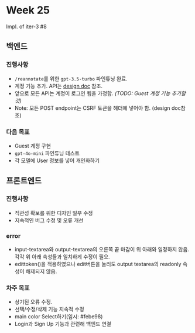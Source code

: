 # Week 25
Impl. of iter-3 #8

## 백엔드
### 진행사항
- `/reannotate`를 위한 `gpt-3.5-turbo` 파인튜닝 완료.
- 계정 기능 추가. API는 [design doc](docs/design/design.md) 참조.
- 앞으로 모든 API는 계정이 로그인 됨을 가정함. *(TODO: Guest 계정 기능 추가할 것)*
- Note: 모든 POST endpoint는 CSRF 토큰을 헤더에 넣어야 함. (design doc참조)

### 다음 목표
- Guest 계정 구현
- `gpt-4o-mini` 파인튜닝 테스트
- 각 모델에 User 정보를 넣어 개인화하기

## 프론트엔드
### 진행사항
- 직관성 확보를 위한 디자인 일부 수정
- 지속적인 버그 수정 및 오류 개선

### error
- input-textarea와 output-textarea의 오른쪽 끝 마감이 위 아래와 일정하지 않음. 각각 위 아래 속성들과 일치하게 수정이 필요.
- edittoken()을 적용하였으나 edit버튼을 눌러도 output textarea의 readonly 속성이 해제되지 않음.

### 차주 목표
- 상기된 오류 수정.
- 선택/수정/삭제 기능 지속적 수정
- main color Select하기(임시: #febe98)
- Login과 Sign Up 기능과 관련해 백엔드 연결
